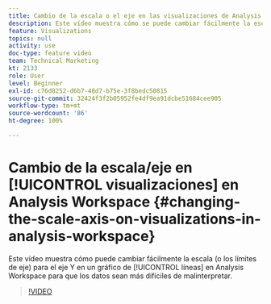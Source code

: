 ```yaml
---
title: Cambio de la escala o el eje en las visualizaciones de Analysis Workspace
description: Este vídeo muestra cómo se puede cambiar fácilmente la escala (o los límites del eje) del eje Y en un gráfico de líneas de Analysis Workspace para que los datos no se malinterpreten.
feature: Visualizations
topics: null
activity: use
doc-type: feature video
team: Technical Marketing
kt: 2133
role: User
level: Beginner
exl-id: c76d8252-d6b7-48d7-b75e-3f8bedc50815
source-git-commit: 32424f3f2b05952fe4df9ea91dcbe51684cee905
workflow-type: tm+mt
source-wordcount: '86'
ht-degree: 100%

---
```


# Cambio de la escala/eje en [!UICONTROL visualizaciones] en Analysis Workspace {#changing-the-scale-axis-on-visualizations-in-analysis-workspace}

Este vídeo muestra cómo puede cambiar fácilmente la escala (o los límites de eje) para el eje Y en un gráfico de [!UICONTROL líneas] en Analysis Workspace para que los datos sean más difíciles de malinterpretar.

>[!VIDEO](https://video.tv.adobe.com/v/24708/?quality=12)
